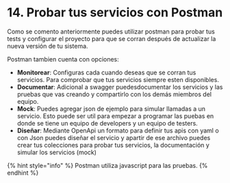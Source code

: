 # 14. Probar tus servicios con Postman

Como se comento anteriormente puedes utilizar postman para probar tus tests y configurar el proyecto para que se corran después de actualizar la nueva versión de tu sistema.

Postman tambien cuenta con opciones:

* **Monitorear**: Configuras cada cuando deseas que se corran tus servicios. Para comprobar que tus servicios siempre esten disponibles.
* **Documentar**: Adicional a swagger puedesdocumentar los servicios y las pruebas que vas creando y compartirlo con los demás miembros del equipo.
* **Mock**: Puedes agregar json de ejemplo para simular llamadas a un servicio. Esto puede ser util para empezar a programar las puebas en donde se tiene un equipo de developers y un equipo de testers.
* **Diseñar**: Mediante OpenApi un formato para definir tus apis con yaml o con Json puedes diseñar el servicio y apartir de ese archivo puedes crear tus colecciones para probar tus servicios, la documentación y simular los servicios \(mock\)

{% hint style="info" %}
Postman utiliza javascript para las pruebas.
{% endhint %}



